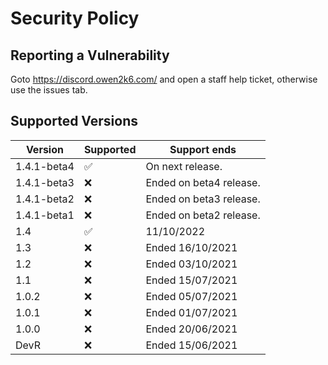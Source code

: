 # Security Policy

## Reporting a Vulnerability

Goto https://discord.owen2k6.com/ and open a staff help ticket, otherwise use the issues tab.

## Supported Versions

| Version | Supported          | Support ends |
| ------- | ------------------ | ------------ |
| 1.4.1-beta4   | :white_check_mark: | On next release.|
| 1.4.1-beta3  | :x: | Ended on beta4 release.|
| 1.4.1-beta2         | :x:     | Ended on beta3 release.|
| 1.4.1-beta1   | :x: | Ended on beta2 release.|
| 1.4           | :white_check_mark:     | 11/10/2022|
| 1.3    | :x: | Ended 16/10/2021  |
| 1.2     | :x: | Ended 03/10/2021  |
| 1.1     | :x:                | Ended 15/07/2021  |
| 1.0.2   | :x:                | Ended 05/07/2021  |
| 1.0.1   | :x:                | Ended 01/07/2021  |
| 1.0.0   | :x:                | Ended 20/06/2021  |
| DevR     | :x:                | Ended 15/06/2021  |
